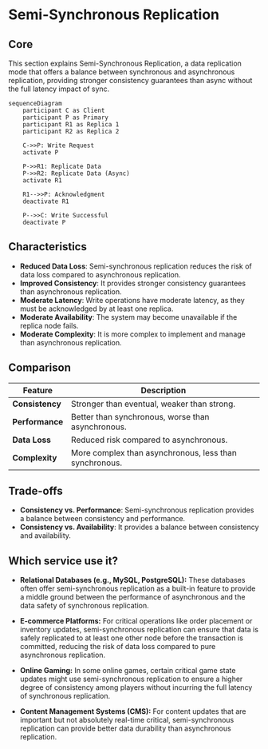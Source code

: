 # Semi-Synchronous Replication

## Core

This section explains Semi-Synchronous Replication, a data replication mode that offers a balance between synchronous and asynchronous replication, providing stronger consistency guarantees than async without the full latency impact of sync.

```mermaid
sequenceDiagram
    participant C as Client
    participant P as Primary
    participant R1 as Replica 1
    participant R2 as Replica 2

    C->>P: Write Request
    activate P

    P->>R1: Replicate Data
    P->>R2: Replicate Data (Async)
    activate R1

    R1-->>P: Acknowledgment
    deactivate R1

    P-->>C: Write Successful
    deactivate P
```

## Characteristics

- **Reduced Data Loss**: Semi-synchronous replication reduces the risk of data loss compared to asynchronous replication.
- **Improved Consistency**: It provides stronger consistency guarantees than asynchronous replication.
- **Moderate Latency**: Write operations have moderate latency, as they must be acknowledged by at least one replica.
- **Moderate Availability**: The system may become unavailable if the replica node fails.
- **Moderate Complexity**: It is more complex to implement and manage than asynchronous replication.

## Comparison

| Feature | Description |
|---|---|
| **Consistency** | Stronger than eventual, weaker than strong. |
| **Performance** | Better than synchronous, worse than asynchronous. |
| **Data Loss** | Reduced risk compared to asynchronous. |
| **Complexity** | More complex than asynchronous, less than synchronous. |

## Trade-offs

- **Consistency vs. Performance**: Semi-synchronous replication provides a balance between consistency and performance.
- **Consistency vs. Availability**: It provides a balance between consistency and availability.

## Which service use it?



-   **Relational Databases (e.g., MySQL, PostgreSQL):** These databases often offer semi-synchronous replication as a built-in feature to provide a middle ground between the performance of asynchronous and the data safety of synchronous replication.

-   **E-commerce Platforms:** For critical operations like order placement or inventory updates, semi-synchronous replication can ensure that data is safely replicated to at least one other node before the transaction is committed, reducing the risk of data loss compared to pure asynchronous replication.

-   **Online Gaming:** In some online games, certain critical game state updates might use semi-synchronous replication to ensure a higher degree of consistency among players without incurring the full latency of synchronous replication.

-   **Content Management Systems (CMS):** For content updates that are important but not absolutely real-time critical, semi-synchronous replication can provide better data durability than asynchronous replication.

